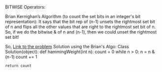 BITWISE Operators:

Brian Kernighan’s Algorithm (to count the set bits in an integer's bit representation):
It says that the bit rep of (n-1) unsets the rightmost set bit of n and flips all the other values that are right to the rightmost set bit of n. So, if we do the bitwise & of n and (n-1), then we could unset the rightmost set bit! 

So,
[Link to the problem](https://leetcode.com/problems/number-of-1-bits/submissions/)
Solution using the Brian's Algo:
Class Solution(object):
    def hammingWeight(int n):
        count = 0
        while n > 0:
            n = n & (n-1)
            count += 1

    return count
